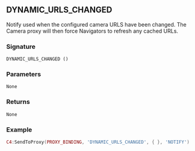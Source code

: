 
## DYNAMIC\_URLS\_CHANGED

Notify used when the configured camera URLS have been changed. The Camera proxy will then force Navigators to refresh any cached URLs.

### Signature

`DYNAMIC_URLS_CHANGED ()`


### Parameters

`None`


### Returns

`None`


### Example

```lua
C4:SendToProxy(PROXY_BINDING, 'DYNAMIC_URLS_CHANGED', { }, 'NOTIFY')
```




